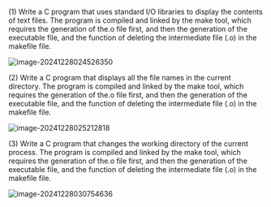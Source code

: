 (1) Write a C program that uses standard I/O libraries to display the contents of text files. The program is
compiled and linked by the make tool, which requires the generation of the.o file first, and then the generation
of the executable file, and the function of deleting the intermediate file (.o) in the makefile file.

![image-20241228024526350](images/image-20241228024526350.png)

(2) Write a C program that displays all the file names in the current directory. The program is compiled and
linked by the make tool, which requires the generation of the.o file first, and then the generation of the
executable file, and the function of deleting the intermediate file (.o) in the makefile file.

![image-20241228025212818](images/image-20241228025212818.png)

(3) Write a C program that changes the working directory of the current process. The program is compiled
and linked by the make tool, which requires the generation of the.o file first, and then the generation of the
executable file, and the function of deleting the intermediate file (.o) in the makefile file.

![image-20241228030754636](images/image-20241228030754636.png)
